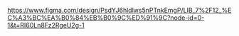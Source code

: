 https://www.figma.com/design/PsdYJ6hldlws5nPTnkEmgP/LIB_7%2F12_%EC%A3%BC%EA%B0%84%EB%B0%9C%ED%91%9C?node-id=0-1&t=RI60Ln8Fz2RgeU2g-1